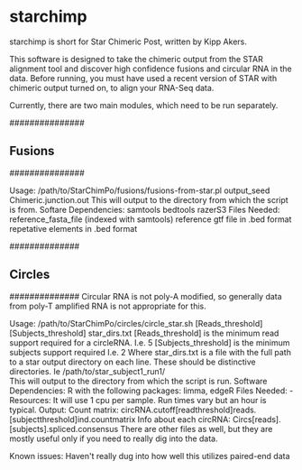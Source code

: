 starchimp
==========
starchimp is short for Star Chimeric Post, written by Kipp Akers.  

This software is designed to take the chimeric output from the STAR alignment tool and discover high confidence fusions and circular RNA in the data. 
Before running, you must have used a recent version of STAR with chimeric output turned on, to align your RNA-Seq data.

Currently, there are two main modules, which need to be run separately. 

###############
##  Fusions  ##
###############

Usage:
	/path/to/StarChimPo/fusions/fusions-from-star.pl output_seed Chimeric.junction.out
	This will output to the directory from which the script is from. 
Softare Dependencies:
	samtools
	bedtools
	razerS3
Files Needed:
	reference_fasta_file (indexed with samtools)
	reference gtf file in .bed format
	repetative elements in .bed format

##############
## Circles ##
##############
Circular RNA is not poly-A modified, so generally data from poly-T amplified RNA is not appropriate for this.    

Usage:
	/path/to/StarChimPo/circles/circle_star.sh [Reads_threshold] [Subjects_threshold] star_dirs.txt
		[Reads_threshold] is the minimum read support required for a circleRNA.  I.e. 5
		[Subjects_threshold] is the minimum subjects support required I.e. 2
		Where star_dirs.txt is a file with the full path to a star output directory on each line.  These should be distinctive directories.  Ie /path/to/star_subject1_run1/  
		This will output to the directory from which the script is run. 
Software Dependencies:
	R with the following packages: limma, edgeR
Files Needed:
	-
Resources:
	It will use 1 cpu per sample.  Run times vary but an hour is typical. 
Output:
	Count matrix: circRNA.cutoff[readthreshold]reads.[subjectthreshold]ind.countmatrix
	Info about each circRNA:  Circs[reads].[subjects].spliced.consensus
	There are other files as well, but they are mostly useful only if you need to really dig into the data. 

Known issues:
	Haven't really dug into how well this utilizes paired-end data
